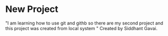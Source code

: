 # New Project 
"I am learning how to use git and githb so there are my second project and this project was created from local system "
Created by Siddhant Gavai.